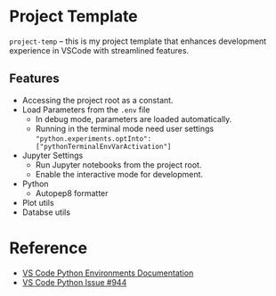 # Project Template

`project-temp` – this is my project template that enhances development experience in VSCode with streamlined features.

## Features

- Accessing the project root as a constant.
- Load Parameters from the `.env` file
    - In debug mode, parameters are loaded automatically.
    - Running in the terminal mode need user settings `"python.experiments.optInto": ["pythonTerminalEnvVarActivation"]`
- Jupyter Settings
    - Run Jupyter notebooks from the project root.
    - Enable the interactive mode for development.
- Python
    - Autopep8 formatter
- Plot utils 
- Databse utils

# Reference

- [VS Code Python Environments Documentation](https://code.visualstudio.com/docs/python/environments#_creating-environments)
- [VS Code Python Issue #944](https://github.com/microsoft/vscode-python/issues/944)